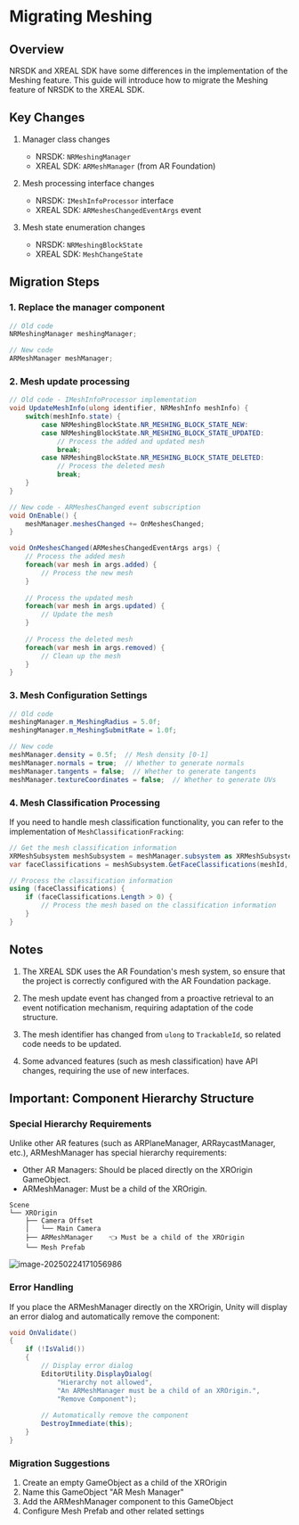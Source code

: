# Migrating Meshing

## Overview

NRSDK and XREAL SDK have some differences in the implementation of the Meshing feature. This guide will introduce how to migrate the Meshing feature of NRSDK to the XREAL SDK.

## Key Changes

1. Manager class changes
   - NRSDK: `NRMeshingManager` 
   - XREAL SDK: `ARMeshManager` (from AR Foundation)

2. Mesh processing interface changes
   - NRSDK: `IMeshInfoProcessor` interface
   - XREAL SDK: `ARMeshesChangedEventArgs` event

3. Mesh state enumeration changes
   - NRSDK: `NRMeshingBlockState`
   - XREAL SDK: `MeshChangeState`

## Migration Steps

### 1. Replace the manager component

```csharp
// Old code
NRMeshingManager meshingManager;

// New code
ARMeshManager meshManager;
```

### 2. Mesh update processing

```csharp
// Old code - IMeshInfoProcessor implementation
void UpdateMeshInfo(ulong identifier, NRMeshInfo meshInfo) {
    switch(meshInfo.state) {
        case NRMeshingBlockState.NR_MESHING_BLOCK_STATE_NEW:
        case NRMeshingBlockState.NR_MESHING_BLOCK_STATE_UPDATED:
            // Process the added and updated mesh
            break;
        case NRMeshingBlockState.NR_MESHING_BLOCK_STATE_DELETED:
            // Process the deleted mesh
            break;
    }
}

// New code - ARMeshesChanged event subscription
void OnEnable() {
    meshManager.meshesChanged += OnMeshesChanged;
}

void OnMeshesChanged(ARMeshesChangedEventArgs args) {
    // Process the added mesh
    foreach(var mesh in args.added) {
        // Process the new mesh
    }
    
    // Process the updated mesh
    foreach(var mesh in args.updated) {
        // Update the mesh
    }
    
    // Process the deleted mesh
    foreach(var mesh in args.removed) {
        // Clean up the mesh
    }
}
```

### 3. Mesh Configuration Settings

```csharp
// Old code
meshingManager.m_MeshingRadius = 5.0f;
meshingManager.m_MeshingSubmitRate = 1.0f;

// New code
meshManager.density = 0.5f;  // Mesh density [0-1]
meshManager.normals = true;  // Whether to generate normals
meshManager.tangents = false;  // Whether to generate tangents
meshManager.textureCoordinates = false;  // Whether to generate UVs
```

### 4. Mesh Classification Processing

If you need to handle mesh classification functionality, you can refer to the implementation of `MeshClassificationFracking`:

```csharp
// Get the mesh classification information
XRMeshSubsystem meshSubsystem = meshManager.subsystem as XRMeshSubsystem;
var faceClassifications = meshSubsystem.GetFaceClassifications(meshId, Allocator.Persistent);

// Process the classification information
using (faceClassifications) {
    if (faceClassifications.Length > 0) {
        // Process the mesh based on the classification information
    }
}
```

## Notes

1. The XREAL SDK uses the AR Foundation's mesh system, so ensure that the project is correctly configured with the AR Foundation package.

2. The mesh update event has changed from a proactive retrieval to an event notification mechanism, requiring adaptation of the code structure.

3. The mesh identifier has changed from `ulong` to `TrackableId`, so related code needs to be updated.

4. Some advanced features (such as mesh classification) have API changes, requiring the use of new interfaces.

## Important: Component Hierarchy Structure

### Special Hierarchy Requirements
Unlike other AR features (such as ARPlaneManager, ARRaycastManager, etc.), ARMeshManager has special hierarchy requirements:

- Other AR Managers: Should be placed directly on the XROrigin GameObject.
- ARMeshManager: Must be a child of the XROrigin.

```
Scene
└── XROrigin
    ├── Camera Offset
    │   └── Main Camera
    ├── ARMeshManager    👈 Must be a child of the XROrigin
    └── Mesh Prefab
```

![image-20250224171056986](https://pub-8dffc52979c34362aa2dbe3a43f0792a.r2.dev/image-20250224171056986.png)

### Error Handling

If you place the ARMeshManager directly on the XROrigin, Unity will display an error dialog and automatically remove the component:
```csharp
void OnValidate()
{
    if (!IsValid())
    {
        // Display error dialog
        EditorUtility.DisplayDialog(
            "Hierarchy not allowed",
            "An ARMeshManager must be a child of an XROrigin.",
            "Remove Component");
        
        // Automatically remove the component
        DestroyImmediate(this);
    }
}
```

### Migration Suggestions
1. Create an empty GameObject as a child of the XROrigin
2. Name this GameObject "AR Mesh Manager"
3. Add the ARMeshManager component to this GameObject
4. Configure Mesh Prefab and other related settings
